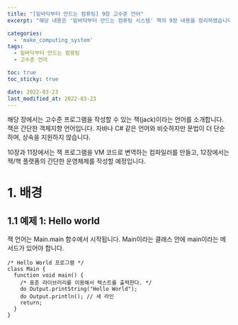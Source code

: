 ```yaml
---
title: "[밑바닥부터 만드는 컴퓨팅] 9장 고수준 언어"
excerpt: "해당 내용은 '밑바닥부터 만드는 컴퓨팅 시스템' 책의 9장 내용을 정리하였습니다. "

categories:
  - 'make_computing_system'
tags:
  - 밑바닥부터 만드는 컴퓨팅
  - 고수준 언어

toc: true
toc_sticky: true

date: 2022-03-23
last_modified_at: 2022-03-23
---
```


해당 장에서는 고수준 프로그램을 작성할 수 있는 잭(jack)이라는 언어를 소개합니다. 
잭은 간단한 객체지향 언어입니다. 
자바나 C# 같은 언어와 비슷하지만 문법이 더 단순하며, 상속을 지원하지 않습니다. 

10장과 11장에서는 잭 프로그램을 VM 코드로 변역하는 컴파일러를 만들고, 12장에서는 잭/핵 플랫폼의 간단한 운영체제를 작성할 예정입니다. 

# 1. 배경 

## 1.1 예제 1: Hello world

잭 언어는 Main.main 함수에서 시작됩니다. 
Main이라는 클래스 안에 main이라는 메서드가 있어야 합니다. 

```
/* Hello World 프로그램 */ 
class Main { 
  function void main() { 
    /* 표준 라이브러리를 이용해서 텍스트를 출력한다. */ 
    do Output.printString("Hello World"); 
    do Output.println(); // 새 라인 
    return; 
  } 
}
```

